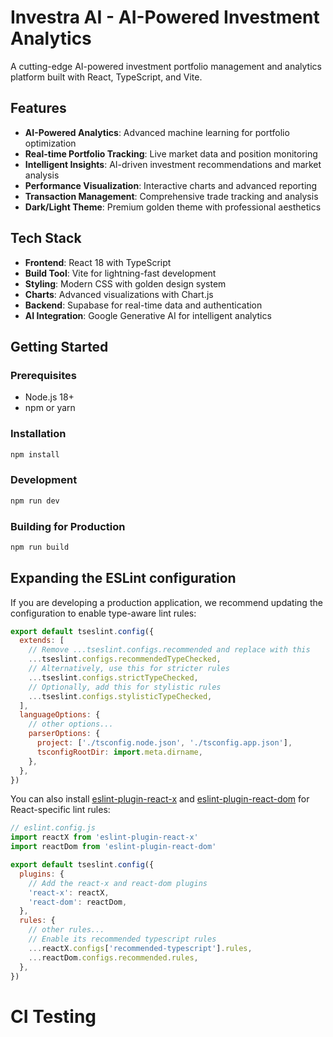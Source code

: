 # Investra AI - AI-Powered Investment Analytics

A cutting-edge AI-powered investment portfolio management and analytics platform built with React, TypeScript, and Vite.

## Features

- **AI-Powered Analytics**: Advanced machine learning for portfolio optimization
- **Real-time Portfolio Tracking**: Live market data and position monitoring  
- **Intelligent Insights**: AI-driven investment recommendations and market analysis
- **Performance Visualization**: Interactive charts and advanced reporting
- **Transaction Management**: Comprehensive trade tracking and analysis
- **Dark/Light Theme**: Premium golden theme with professional aesthetics

## Tech Stack

- **Frontend**: React 18 with TypeScript
- **Build Tool**: Vite for lightning-fast development
- **Styling**: Modern CSS with golden design system
- **Charts**: Advanced visualizations with Chart.js
- **Backend**: Supabase for real-time data and authentication
- **AI Integration**: Google Generative AI for intelligent analytics

## Getting Started

### Prerequisites
- Node.js 18+ 
- npm or yarn

### Installation

```bash
npm install
```

### Development

```bash
npm run dev
```

### Building for Production

```bash
npm run build
```

## Expanding the ESLint configuration

If you are developing a production application, we recommend updating the configuration to enable type-aware lint rules:

```js
export default tseslint.config({
  extends: [
    // Remove ...tseslint.configs.recommended and replace with this
    ...tseslint.configs.recommendedTypeChecked,
    // Alternatively, use this for stricter rules
    ...tseslint.configs.strictTypeChecked,
    // Optionally, add this for stylistic rules
    ...tseslint.configs.stylisticTypeChecked,
  ],
  languageOptions: {
    // other options...
    parserOptions: {
      project: ['./tsconfig.node.json', './tsconfig.app.json'],
      tsconfigRootDir: import.meta.dirname,
    },
  },
})
```

You can also install [eslint-plugin-react-x](https://github.com/Rel1cx/eslint-react/tree/main/packages/plugins/eslint-plugin-react-x) and [eslint-plugin-react-dom](https://github.com/Rel1cx/eslint-react/tree/main/packages/plugins/eslint-plugin-react-dom) for React-specific lint rules:

```js
// eslint.config.js
import reactX from 'eslint-plugin-react-x'
import reactDom from 'eslint-plugin-react-dom'

export default tseslint.config({
  plugins: {
    // Add the react-x and react-dom plugins
    'react-x': reactX,
    'react-dom': reactDom,
  },
  rules: {
    // other rules...
    // Enable its recommended typescript rules
    ...reactX.configs['recommended-typescript'].rules,
    ...reactDom.configs.recommended.rules,
  },
})
```
# CI Testing
